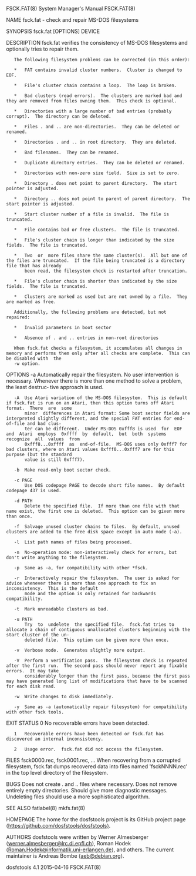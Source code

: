 FSCK.FAT(8)                                                            System Manager's Manual                                                           FSCK.FAT(8)

NAME
       fsck.fat - check and repair MS-DOS filesystems

SYNOPSIS
       fsck.fat [OPTIONS] DEVICE

DESCRIPTION
       fsck.fat verifies the consistency of MS-DOS filesystems and optionally tries to repair them.

       The following filesystem problems can be corrected (in this order):

       *   FAT contains invalid cluster numbers.  Cluster is changed to EOF.

       *   File's cluster chain contains a loop.  The loop is broken.

       *   Bad clusters (read errors).  The clusters are marked bad and they are removed from files owning them.  This check is optional.

       *   Directories with a large number of bad entries (probably corrupt).  The directory can be deleted.

       *   Files . and .. are non-directories.  They can be deleted or renamed.

       *   Directories . and .. in root directory.  They are deleted.

       *   Bad filenames.  They can be renamed.

       *   Duplicate directory entries.  They can be deleted or renamed.

       *   Directories with non-zero size field.  Size is set to zero.

       *   Directory . does not point to parent directory.  The start pointer is adjusted.

       *   Directory .. does not point to parent of parent directory.  The start pointer is adjusted.

       *   Start cluster number of a file is invalid.  The file is truncated.

       *   File contains bad or free clusters.  The file is truncated.

       *   File's cluster chain is longer than indicated by the size fields.  The file is truncated.

       *   Two  or  more files share the same cluster(s).  All but one of the files are truncated.  If the file being truncated is a directory file that has already
           been read, the filesystem check is restarted after truncation.

       *   File's cluster chain is shorter than indicated by the size fields.  The file is truncated.

       *   Clusters are marked as used but are not owned by a file.  They are marked as free.

       Additionally, the following problems are detected, but not repaired:

       *   Invalid parameters in boot sector

       *   Absence of . and .. entries in non-root directories

       When fsck.fat checks a filesystem, it accumulates all changes in memory and performs them only after all checks are complete.  This can be disabled with  the
       -w option.

OPTIONS
       -a  Automatically  repair  the filesystem.  No user intervention is necessary.  Whenever there is more than one method to solve a problem, the least destruc‐
           tive approach is used.

       -A  Use Atari variation of the MS-DOS filesystem.  This is default if fsck.fat is run on an Atari, then this option turns off Atari format.  There  are  some
           minor  differences in Atari format: Some boot sector fields are interpreted slightly different, and the special FAT entries for end-of-file and bad clus‐
           ter can be different.  Under MS-DOS 0xfff8 is used  for  EOF  and  Atari  employs  0xffff  by  default,  but  both  systems  recognize  all  values  from
           0xfff8...0xffff  as  end-of-file.  MS-DOS uses only 0xfff7 for bad clusters, where on Atari values 0xfff0...0xfff7 are for this purpose (but the standard
           value is still 0xfff7).

       -b  Make read-only boot sector check.

       -c PAGE
           Use DOS codepage PAGE to decode short file names.  By default codepage 437 is used.

       -d PATH
           Delete the specified file.  If more than one file with that name exist, the first one is deleted.  This option can be given more than once.

       -f  Salvage unused cluster chains to files.  By default, unused clusters are added to the free disk space except in auto mode (-a).

       -l  List path names of files being processed.

       -n  No-operation mode: non-interactively check for errors, but don't write anything to the filesystem.

       -p  Same as -a, for compatibility with other *fsck.

       -r  Interactively repair the filesystem.  The user is asked for advice whenever there is more than one approach to fix an inconsistency.  This is the default
           mode and the option is only retained for backwards compatibility.

       -t  Mark unreadable clusters as bad.

       -u PATH
           Try  to  undelete  the specified file.  fsck.fat tries to allocate a chain of contiguous unallocated clusters beginning with the start cluster of the un‐
           deleted file.  This option can be given more than once.

       -v  Verbose mode.  Generates slightly more output.

       -V  Perform a verification pass.  The filesystem check is repeated after the first run.  The second pass should never report any fixable errors.  It may take
           considerably longer than the first pass, because the first pass may have generated long list of modifications that have to be scanned for each disk read.

       -w  Write changes to disk immediately.

       -y  Same as -a (automatically repair filesystem) for compatibility with other fsck tools.

EXIT STATUS
       0   No recoverable errors have been detected.

       1   Recoverable errors have been detected or fsck.fat has discovered an internal inconsistency.

       2   Usage error.  fsck.fat did not access the filesystem.

FILES
       fsck0000.rec, fsck0001.rec, ...
           When recovering from a corrupted filesystem, fsck.fat dumps recovered data into files named 'fsckNNNN.rec' in the top level directory of the filesystem.

BUGS
       Does  not create . and .. files where necessary.  Does not remove entirely empty directories.  Should give more diagnostic messages.  Undeleting files should
       use a more sophisticated algorithm.

SEE ALSO
       fatlabel(8)
       mkfs.fat(8)

HOMEPAGE
       The home for the dosfstools project is its GitHub project page ⟨https://github.com/dosfstools/dosfstools⟩.

AUTHORS
       dosfstools were written by Werner Almesberger ⟨werner.almesberger@lrc.di.epfl.ch⟩, Roman Hodek  ⟨Roman.Hodek@informatik.uni-erlangen.de⟩,  and  others.   The
       current maintainer is Andreas Bombe ⟨aeb@debian.org⟩.

dosfstools 4.1                                                               2015-04-16                                                                  FSCK.FAT(8)
